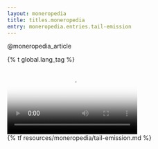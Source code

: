 ```yaml
---
layout: moneropedia
title: titles.moneropedia
entry: moneropedia.entries.tail-emission
---
```


@moneropedia_article

{% t global.lang_tag %}
<div class="box-video">
  <video controls poster="/img/monero-tail-emission-video-poster.png" preload="metadata" aria-label="Tail Emission explainer video">
    <source src="/media/Monero_Tail_Emission_VOSTO_EMISIO.webm">
  </video>
</div>
{% tf resources/moneropedia/tail-emission.md %}
